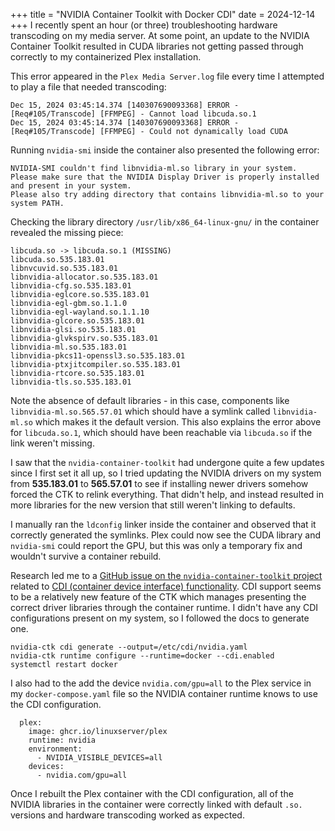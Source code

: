 +++
title = "NVIDIA Container Toolkit with Docker CDI"
date = 2024-12-14
+++
I recently spent an hour (or three) troubleshooting hardware transcoding on my media server.  At some point, an update to the NVIDIA Container Toolkit resulted in CUDA libraries not getting passed through correctly to my containerized Plex installation.

This error appeared in the `Plex Media Server.log` file every time I attempted to play a file that needed transcoding:
```
Dec 15, 2024 03:45:14.374 [140307690093368] ERROR - [Req#105/Transcode] [FFMPEG] - Cannot load libcuda.so.1
Dec 15, 2024 03:45:14.374 [140307690093368] ERROR - [Req#105/Transcode] [FFMPEG] - Could not dynamically load CUDA
```

Running `nvidia-smi` inside the container also presented the following error:
```
NVIDIA-SMI couldn't find libnvidia-ml.so library in your system. Please make sure that the NVIDIA Display Driver is properly installed and present in your system.
Please also try adding directory that contains libnvidia-ml.so to your system PATH.
```

Checking the library directory `/usr/lib/x86_64-linux-gnu/` in the container revealed the missing piece:
```
libcuda.so -> libcuda.so.1 (MISSING)
libcuda.so.535.183.01
libnvcuvid.so.535.183.01
libnvidia-allocator.so.535.183.01
libnvidia-cfg.so.535.183.01
libnvidia-eglcore.so.535.183.01
libnvidia-egl-gbm.so.1.1.0
libnvidia-egl-wayland.so.1.1.10
libnvidia-glcore.so.535.183.01
libnvidia-glsi.so.535.183.01
libnvidia-glvkspirv.so.535.183.01
libnvidia-ml.so.535.183.01
libnvidia-pkcs11-openssl3.so.535.183.01
libnvidia-ptxjitcompiler.so.535.183.01
libnvidia-rtcore.so.535.183.01
libnvidia-tls.so.535.183.01
```

Note the absence of default libraries - in this case, components like `libnvidia-ml.so.565.57.01` which should have a symlink called `libnvidia-ml.so` which makes it the default version.  This also explains the error above for `libcuda.so.1`, which should have been reachable via `libcuda.so` if the link weren't missing.

I saw that the `nvidia-container-toolkit` had undergone quite a few updates since I first set it all up, so I tried updating the NVIDIA drivers on my system from **535.183.01** to **565.57.01** to see if installing newer drivers somehow forced the CTK to relink everything.  That didn't help, and instead resulted in more libraries for the new version that still weren't linking to defaults.

I manually ran the `ldconfig` linker inside the container and observed that it correctly generated the symlinks.  Plex could now see the CUDA library and `nvidia-smi` could report the GPU, but this was only a temporary fix and wouldn't survive a container rebuild.

Research led me to a [GitHub issue on the `nvidia-container-toolkit` project](https://github.com/NVIDIA/nvidia-container-toolkit/issues/128) related to [CDI (container device interface) functionality](https://github.com/NVIDIA/nvidia-container-toolkit/blob/main/cmd/nvidia-ctk/README.md).  CDI support seems to be a relatively new feature of the CTK which manages presenting the correct driver libraries through the container runtime.  I didn't have any CDI configurations present on my system, so I followed the docs to generate one.
```
nvidia-ctk cdi generate --output=/etc/cdi/nvidia.yaml
nvidia-ctk runtime configure --runtime=docker --cdi.enabled
systemctl restart docker
```

I also had to the add the device `nvidia.com/gpu=all` to the Plex service in my `docker-compose.yaml` file so the NVIDIA container runtime knows to use the CDI configuration.
```
  plex:
    image: ghcr.io/linuxserver/plex
    runtime: nvidia
    environment:
      - NVIDIA_VISIBLE_DEVICES=all
    devices:
      - nvidia.com/gpu=all
```

Once I rebuilt the Plex container with the CDI configuration, all of the NVIDIA libraries in the container were correctly linked with default `.so.` versions and hardware transcoding worked as expected.